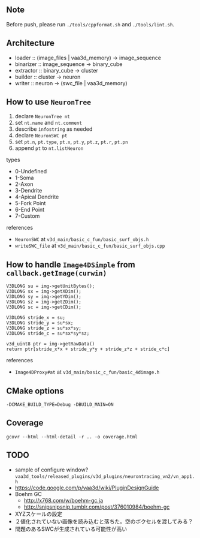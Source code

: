 ## Note

Before push, please run `./tools/cppformat.sh` and `./tools/lint.sh`.

## Architecture

* loader :: (image\_files | vaa3d\_memory) -> image\_sequence
* binarizer :: image\_sequence -> binary\_cube
* extractor :: binary\_cube -> cluster
* builder :: cluster -> neuron
* writer :: neuron -> (swc\_file | vaa3d\_memory)

## How to use `NeuronTree`

1. declare `NeuronTree nt`
2. set `nt.name` and `nt.comment`
3. describe `infostring` as needed
4. declare `NeuronSWC pt`
5. set `pt.n`, `pt.type`, `pt.x`, `pt.y`, `pt.z`, `pt.r`, `pt.pn`
6. append `pt` to `nt.listNeuron`

types

* 0-Undefined
* 1-Soma
* 2-Axon
* 3-Dendrite
* 4-Apical Dendrite
* 5-Fork Point
* 6-End Point
* 7-Custom

references

* `NeuronSWC` at `v3d_main/basic_c_fun/basic_surf_objs.h`
* `writeSWC_file` at `v3d_main/basic_c_fun/basic_surf_objs.cpp`

## How to handle `Image4DSimple` from `callback.getImage(curwin)`

```
V3DLONG su = img->getUnitBytes();
V3DLONG sx = img->getXDim();
V3DLONG sy = img->getYDim();
V3DLONG sz = img->getZDim();
V3DLONG sc = img->getCDim();

V3DLONG stride_x = su;
V3DLONG stride_y = su*sx;
V3DLONG stride_z = su*sx*sy;
V3DLONG stride_c = su*sx*sy*sz;

v3d_uint8 ptr = img->getRawData()
return ptr[stride_x*x + stride_y*y + stride_z*z + stride_c*c]
```

references

* `Image4DProxy#at` at `v3d_main/basic_c_fun/basic_4dimage.h`

## CMake options

```
-DCMAKE_BUILD_TYPE=Debug -DBUILD_MAIN=ON
```

## Coverage

```
gcovr --html --html-detail -r .. -o coverage.html
```

## TODO

* sample of configure window? `vaa3d_tools/released_plugins/v3d_plugins/neurontracing_vn2/vn_app1.h`
* https://code.google.com/p/vaa3d/wiki/PluginDesignGuide
* Boehm GC
  * http://x768.com/w/boehm-gc.ja
  * http://snipsnipsnip.tumblr.com/post/376010984/boehm-gc
* XYZスケールの設定
* ２値化されていない画像を読み込むと落ちた。空のボクセルを渡してみる？
* 問題のあるSWCが生成されている可能性が高い
